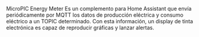 MicroPIC Energy Meter 
Es un complemento para Home Assistant que envía periódicamente por MQTT los datos de producción eléctrica y consumo eléctrico a un TOPIC determinado. Con esta información, un display de tinta electrónica es capaz de reproducir gráficas y lanzar alertas.
